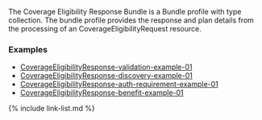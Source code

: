 The Coverage Eligibility Response Bundle is a Bundle profile with type collection. The bundle profile provides the response and plan details from the processing of an CoverageEligibilityRequest resource. 

### Examples

- [CoverageEligibilityResponse-validation-example-01](Bundle-CoverageEligibilityResponseBundle-validation-example-01.html)
- [CoverageEligibilityResponse-discovery-example-01](Bundle-CoverageEligibilityResponseBundle-discovery-example-01.html)
- [CoverageEligibilityResponse-auth-requirement-example-01](Bundle-CoverageEligibilityResponseBundle-auth-requirements-example-01.html)
- [CoverageEligibilityResponse-benefit-example-01](Bundle-CoverageEligibilityResponseBundle-benefit-example-01.html)


{% include link-list.md %}
